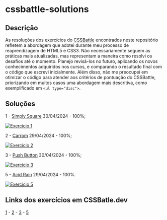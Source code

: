 # cssbattle-solutions

## Descrição

As resoluções dos exercícios do [CSSBattle](https://cssbattle.dev) encontrados neste repositório refletem a abordagem que adotei durante meu processo de reaprendizagem de HTML5 e CSS3. Não necessariamente seguem as práticas mais atualizadas, mas representam a maneira como resolvi os desafios até o momento. Planejo revisá-los no futuro, aplicando os novos conhecimentos adquiridos nos cursos, e comparando o resultado final com o código que escrevi inicialmente. Além disso, não me preocupei em otimizar o código para atender aos critérios de pontuação do CSSBattle, priorizando em muitos casos uma abordagem mais descritiva, como exemplificado em  `<ul type="disc">`.

## Soluções

1 - [Simply Square](solutions/001.md) 30/04/2024 - 100%;

[![Exercício 1](https://cssbattle.dev/targets/1.png "Exercício 1")](/solutions/001.md)

2 - [Carrom](solutions/002.md) 29/04/2024 - 100%;

[![Exercício 2](https://cssbattle.dev/targets/2.png "Exercício 2")](/solutions/002.md)

3 - [Push Button](solutions/003.md) 30/04/2024 - 100%;

[![Exercício 3](https://cssbattle.dev/targets/3.png "Exercício 3")](/solutions/003.md)

5 - [Acid Rain](solutions/005.md) 29/04/2024 - 100%.

[![Exercício 5](https://cssbattle.dev/targets/5.png "Exercício 5")](/solutions/005.md)

## Links dos exercícios em CSSBatle.dev

[1](https://cssbattle.dev/play/1) - [2](https://cssbattle.dev/play/2) - [3](https://cssbattle.dev/play/3) - [5](https://cssbattle.dev/play/5)